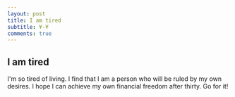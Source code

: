 ```yaml
---
layout: post
title: I am tired
subtitle: ¥-¥
comments: true
---
```


## I am tired

I'm so tired of living. I find that I am a person who will be ruled by my own desires. I hope I can achieve my own financial freedom after thirty.
Go for it!